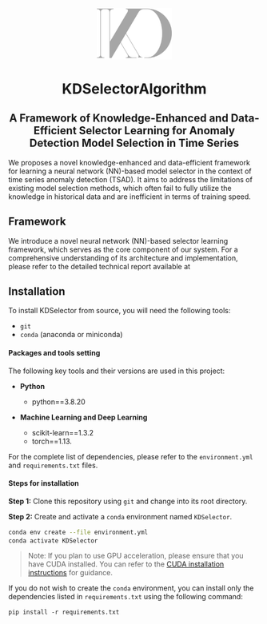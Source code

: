 <p align="center">
<img width="150" src="./fig/KD_Logo.png"/>
</p>


<h1 align="center">KDSelectorAlgorithm
</h1>
<h2 align="center"> A Framework of Knowledge-Enhanced and Data-Efficient Selector Learning for Anomaly Detection Model Selection in Time Series</h2>

We proposes a novel knowledge-enhanced and data-efficient framework for learning a neural network (NN)-based model selector in the context of time series anomaly detection (TSAD). It aims to address the limitations of existing model selection methods, which often fail to fully utilize the knowledge in historical data and are inefficient in terms of training speed.



## Framework

We introduce a novel neural network (NN)-based selector learning framework, which serves as the core component of our system. For a comprehensive understanding of its architecture and implementation, please refer to the detailed technical report available at
<!--
<iframe src="https://pdf-embed-api.com/?url=https://github.com/chenyuanTKCY/KDSelector/blob/master/app/fig/framework.pdf" width="100%" height="600px"></iframe> -->



## Installation

To install KDSelector from source, you will need the following tools:
- `git`
- `conda` (anaconda or miniconda)

#### Packages and tools setting

The following key tools and their versions are used in this project:
- **Python**
  - python==3.8.20

- **Machine Learning and Deep Learning**
  - scikit-learn==1.3.2
  - torch==1.13.

For the complete list of dependencies, please refer to the `environment.yml` and `requirements.txt` files.

#### Steps for installation

**Step 1:** Clone this repository using `git` and change into its root directory.



**Step 2:** Create and activate a `conda` environment named `KDSelector`.

```bash
conda env create --file environment.yml
conda activate KDSelector
```
> Note: If you plan to use GPU acceleration, please ensure that you have CUDA installed. You can refer to the [CUDA installation instructions](https://developer.nvidia.com/cuda-downloads) for guidance.

If you do not wish to create the `conda` environment, you can install only the dependencies listed in `requirements.txt` using the following command:
```
pip install -r requirements.txt
```


